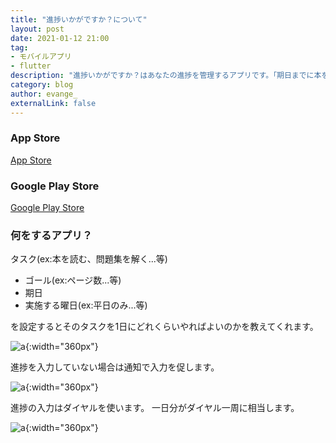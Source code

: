 ```yaml
---
title: "進捗いかがですか？について"
layout: post
date: 2021-01-12 21:00
tag: 
- モバイルアプリ
- flutter
description: "進捗いかがですか？はあなたの進捗を管理するアプリです。「期日までに本を読み切るには1日あたりで何ページ読まなければいけないか？」などを把握することができます。"
category: blog
author: evange_
externalLink: false
---
```


### App Store
[App Store](https://apps.apple.com/jp/app/%E9%80%B2%E6%8D%97%E3%81%84%E3%81%8B%E3%81%8C%E3%81%A7%E3%81%99%E3%81%8B/id1539676451?l=ja)
### Google Play Store
[Google Play Store](https://play.google.com/store/apps/details?id=com.webbbbbbb.todoflow)

### 何をするアプリ？
タスク(ex:本を読む、問題集を解く...等)
- ゴール(ex:ページ数...等)
- 期日
- 実施する曜日(ex:平日のみ...等)

を設定するとそのタスクを1日にどれくらいやればよいのかを教えてくれます。

![a](/images/posts/20210112/1.png){:width="360px"}

進捗を入力していない場合は通知で入力を促します。

![a](/images/posts/20210112/2.png){:width="360px"}

進捗の入力はダイヤルを使います。
一日分がダイヤル一周に相当します。

![a](/images/posts/20210112/3.png){:width="360px"}